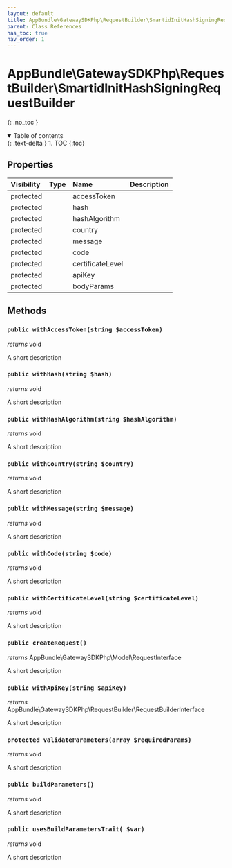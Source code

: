 ```yaml
---
layout: default
title: AppBundle\GatewaySDKPhp\RequestBuilder\SmartidInitHashSigningRequestBuilder
parent: Class References
has_toc: true
nav_order: 1
---
```


# AppBundle\GatewaySDKPhp\RequestBuilder\SmartidInitHashSigningRequestBuilder
{: .no_toc }

<details open markdown="block">
  <summary>
    Table of contents
  </summary>
  {: .text-delta }
1. TOC
{:toc}
</details>

## Properties

| Visibility | Type | Name | Description |
| :--- | :--- | :--- | :--- |
| protected |  | accessToken |  |
| protected |  | hash |  |
| protected |  | hashAlgorithm |  |
| protected |  | country |  |
| protected |  | message |  |
| protected |  | code |  |
| protected |  | certificateLevel |  |
| protected |  | apiKey |  |
| protected |  | bodyParams |  |


## Methods

### `public withAccessToken(string $accessToken)`

*returns* void

A short description

### `public withHash(string $hash)`

*returns* void

A short description

### `public withHashAlgorithm(string $hashAlgorithm)`

*returns* void

A short description

### `public withCountry(string $country)`

*returns* void

A short description

### `public withMessage(string $message)`

*returns* void

A short description

### `public withCode(string $code)`

*returns* void

A short description

### `public withCertificateLevel(string $certificateLevel)`

*returns* void

A short description

### `public createRequest()`

*returns* AppBundle\GatewaySDKPhp\Model\RequestInterface

A short description

### `public withApiKey(string $apiKey)`

*returns* AppBundle\GatewaySDKPhp\RequestBuilder\RequestBuilderInterface

A short description

### `protected validateParameters(array $requiredParams)`

*returns* void

A short description

### `public buildParameters()`

*returns* void

A short description

### `public usesBuildParametersTrait( $var)`

*returns* void

A short description

